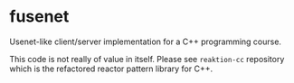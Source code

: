 # fusenet

Usenet-like client/server implementation for a C++ programming course.

This code is not really of value in itself. Please see `reaktion-cc` repository which is the refactored reactor pattern library for C++.
